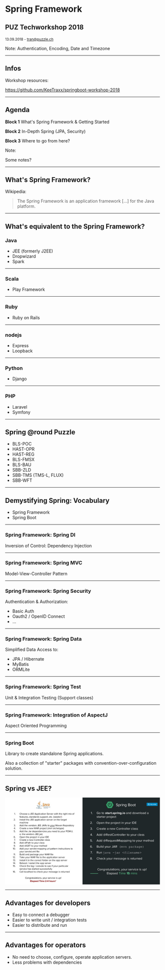 # Spring Framework

## PUZ Techworkshop 2018

<small>13.09.2018 - tran@puzzle.ch</small>

Note: Authentication, Encoding, Date and Timezone

<!-- .slide: class="master01" -->

---

## Infos

Workshop resources:

https://github.com/KeeTraxx/springboot-workshop-2018

---

## Agenda

**Block 1** What's Spring Framework & Getting Started

**Block 2** In-Depth Spring (JPA, Security)

**Block 3** Where to go from here?


Note: 

Some notes?

<!-- .slide: class="master02" -->

---

## What's Spring Framework?

Wikipedia:

> The Spring Framework is an application framework [...] for the Java platform.

---

## What's equivalent to the Spring Framework?

### Java

* JEE (formerly J2EE)
* Dropwizard
* Spark

----

### Scala

* Play Framework

----

### Ruby

* Ruby on Rails

----

### nodejs

* Express
* Loopback

----

### Python

* Django

----

### PHP

* Laravel
* Symfony

---

## Spring @round Puzzle

* BLS-POC
* HAST-OPR
* HAST-REG
* BLS-FMSX
* BLS-BAU
* SBB-ZLD
* SBB-TMS (TMS-L, FLUX)
* SBB-WFT

---

## Demystifying Spring: Vocabulary

* Spring Framework
* Spring Boot

<!-- .slide: class="master01 intro" -->

---

### Spring Framework: Spring DI

Inversion of Control: Dependency Injection

----

### Spring Framework: Spring MVC

Model-View-Controller Pattern

----

### Spring Framework: Spring Security

Authentication & Authorization:

* Basic Auth
* Oauth2 / OpenID Connect
* ...

----

### Spring Framework: Spring Data

Simplified Data Access to:

* JPA / Hibernate
* MyBatis
* ORMLite

----

### Spring Framework: Spring Test

Unit & Integration Testing (Support classes)

----

### Spring Framework: Integration of AspectJ

Aspect Oriented Programming

---

### Spring Boot

Library to create standalone Spring applications.

Also a collection of "starter" packages with convention-over-configuration solution.

---

## Spring vs JEE?

![Spring vs JEE](images/spring_vs_jee.png)

----

## Advantages for developers

* Easy to connect a debugger
* Easier to write unit / integration tests
* Easier to distribute and run

----

## Advantages for operators

* No need to choose, configure, operate application servers.
* Less problems with dependencies
